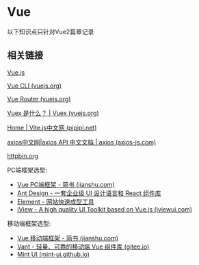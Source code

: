 # Vue

以下知识点只针对Vue2篇章记录

## 相关链接

[Vue.js](https://cn.vuejs.org/)

[Vue CLI (vuejs.org)](https://cli.vuejs.org/zh/)

[Vue Router (vuejs.org)](https://router.vuejs.org/zh/)

[Vuex 是什么？ | Vuex (vuejs.org)](https://vuex.vuejs.org/zh/)

[Home | Vite.js中文网 (pipipi.net)](https://www.pipipi.net/vite/)

[axios中文网|axios API 中文文档 | axios (axios-js.com)](http://axios-js.com/zh-cn/)

[httpbin.org](http://httpbin.org/)

PC端框架选型:

- [Vue PC端框架 - 简书 (jianshu.com)](https://www.jianshu.com/p/c9a22c30cb2e)
- [Ant Design - 一套企业级 UI 设计语言和 React 组件库](https://ant.design/index-cn)
- [Element - 网站快速成型工具](https://element.eleme.cn/#/zh-CN)
- [iView - A high quality UI Toolkit based on Vue.js (iviewui.com)](https://www.iviewui.com/)

移动端框架选型:

- [Vue 移动端框架 - 简书 (jianshu.com)](https://www.jianshu.com/p/1e05c8d68407)
- [Vant - 轻量、可靠的移动端 Vue 组件库 (gitee.io)](https://vant-contrib.gitee.io/vant/#/zh-CN/)
- [Mint UI (mint-ui.github.io)](http://mint-ui.github.io/#!/zh-cn)
